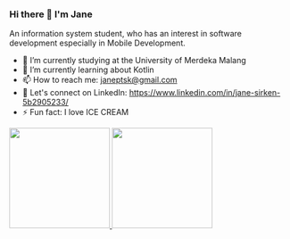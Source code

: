 ### Hi there 👋 I'm Jane
An information system student, who has an interest in software development especially in Mobile Development.

- 🔭 I’m currently studying at the University of Merdeka Malang
- 🌱 I’m currently learning about Kotlin
- 📫 How to reach me: janeptsk@gmail.com
- 🤝 Let's connect on LinkedIn: https://www.linkedin.com/in/jane-sirken-5b2905233/
- ⚡ Fun fact: I love ICE CREAM

<p align="left">
<a href="https://github.com/janepetra">
  <img height="180em" src="https://github-readme-stats-eight-theta.vercel.app/api?username=janepetra&show_icons=true&theme=algolia&include_all_commits=true&count_private=true"/>
  <img height="180em" src="https://github-readme-stats-eight-theta.vercel.app/api/top-langs/?username=janepetra&layout=compact&langs_count=8&theme=algolia"/>
</a>
</p>
